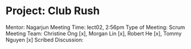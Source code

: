 # Project: Club Rush
Mentor: Nagarjun
Meeting Time: lect02, 2:56pm
Type of Meeting: Scrum Meeting
Team: Christine Ong [x], Morgan Lin [x], Robert He [x], Tommy Nguyen [x]
Scribed Discussion: